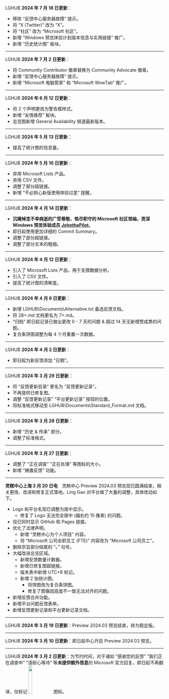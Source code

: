 LGHUB **2024 年 7 月 18 日更新**：

- 移除 “反馈中心服务器故障” 提示。
- 将 “X (Twitter)” 改为 “X”。
- 将 “社区” 改为 “Microsoft 社区”。
- 新增 “Windows 预览体验计划版本信息与实用链接” 推广。
- 新增 “历史统计图” 板块。

---

LGHUB **2024 年 7 月 2 日更新**：

- 将 Community Contributor 徽章替换为 Community Advocate 徽章。
- 新增 “反馈中心服务器故障” 提示。
- 新增 “Microsoft 电脑管家” 和 “Microsoft WowTab” 推广。

---

LGHUB **2024 年 6 月 12 日更新**：

- 将 2 个声明更改为警告框样式。
- 新增 “友情推荐” 板块。
- 总览图新增 General Availability 频道最新版本。

---

LGHUB **2024 年 5 月 13 日更新**：

- 提高了统计图的信息量。

---

LGHUB **2024 年 5 月 10 日更新**：

- 弃用 Microsoft Lists 产品。
- 弃用 CSV 文件。
- 调整了部分超链接。
- 新增 “不必担心新版使用体验过差” 提醒。

---

LGHUB **2024 年 4 月 14 日更新**：

- **沉痛悼念不幸病逝的广受尊敬、恪尽职守的 Microsoft 社区领袖，资深 Windows 预览体验成员 [JohnthePilot](https://answers.microsoft.com/en-us/profile/de68638d-ba42-4e12-acc7-5dea1de48838)**。
- 即日起使用更加详细的 Commit Summary。
- 调整了部分超链接。
- 调整了部分文本的粗细。

---

LGHUB **2024 年 4 月 12 日更新**：

- 引入了 Microsoft Lists 产品，用于支撑数据分析。
- 引入了 CSV 文件。
- 提高了统计图的清晰度。

---

LGHUB **2024 年 4 月 6 日更新**：

- 新增 LGHUB\Documents\Alternative.txt 备选反馈文档。
- 将 28+.md 文档更名为 7+.md。
- “归档” 即日起记录已做出更改 0 - 7 天的问题 & 超过 14 天无新增赞成票的问题。
- 复合条饼图调整为每 4 个月重置一次数据。

---

LGHUB **2024 年 4 月 2 日更新**：

- 即日起为新反馈添加 “日期”。

---

LGHUB **2024 年 3 月 29 日更新**：

- 将 “反馈更新目录” 更名为 “反馈更新记录”。
- 不再提供已修复图。
- 调整 “反馈更新记录” “平台更新记录” 按钮的位置。
- 将标准格式移动至 LGHUB\Documents\Standard_Format.md 文档。

---

LGHUB **2024 年 3 月 28 日更新**：

- 新增 “历史 & 传承” 部分。
- 调整了标准格式。

---

LGHUB **2024 年 3 月 27 日更新**：

- 调整了 “正在调查” “正在处理” 等图标的大小。
- 新增 “搁置反馈” 功能。

---

**灵糕中心上海 3 月 20 日电**&emsp;灵糕中心 Preview 2024.03 预览现已圆满结束，相关更改、改进和修复正式落地。Ling Gao 对平台做了大量的调整，具体改动如下。

- Logo 和平台名现已调整为居中显示。
  - 修复了 Logo 无法完全居中 (偏右约 15 像素) 的问题。
- 现已同时显示 GitHub 和 Pages 链接。
- 优化了法律声明。
  - 新增 “灵糕中心为个人项目” 内容。
  - 将 “Microsoft 公司全职员工 (FTE)” 内容改为 “Microsoft 公司员工”。
- 删除宗旨部分结尾的 “。” 句号。
- 大幅改进总览区域。
  - 新增反馈数量计数器。
  - 新增已修复图超链接。
  - 版本表中新增 UTC+8 标记。
  - 新增 2 张统计图。
    - 将饼图改为复合条饼图。
    - 修复了图像因高度不一致无法对齐的问题。
- 新增反馈合并功能。
- 新增平台问题反馈表单。
- 新增反馈更新记录和平台更新记录文档。

---

LGHUB **2024 年 3 月 19 日更新**：Preview 2024.03 预览结束，转为稳定版。

---

LGHUB **2024 年 3 月 10 日更新**：即日起中心开启 Preview 2024.03 预览。

---

LGHUB **2024 年 3 月 2 日更新**：为节约时间，对于诸如 “感谢您的反馈” “我们正在调查中” “请耐心等待” 等**未提供额外信息**的 Microsoft 官方回复，即日起不再翻译，仅标记 <img src="https://github.com/Lingggao/LGHUB/blob/main/Images/M.png?raw=true" width = "15%" /> 图标。